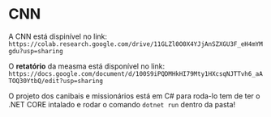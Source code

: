 # CNN

A CNN está dispinível no link:
`https://colab.research.google.com/drive/11GLZl0O0X4YJjAnSZXGU3F_eH4mYMgdu?usp=sharing`

O **retatório** da measma está disponível no link:
`https://docs.google.com/document/d/100S9iPQDMHkHI79Mty1HXcsqNJTTvh6_aATOQ30YtbQ/edit?usp=sharing`




O projeto dos canibais e missionários está em C# para roda-lo tem de ter o .NET CORE intalado e rodar o comando `dotnet run` dentro da pasta!
